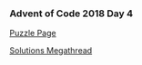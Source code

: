 ### Advent of Code 2018 Day 4

[Puzzle Page](https://adventofcode.com/2018/day/4)

[Solutions Megathread](https://www.reddit.com/r/adventofcode/comments/a2xef8/2018_day_4_solutions/)
